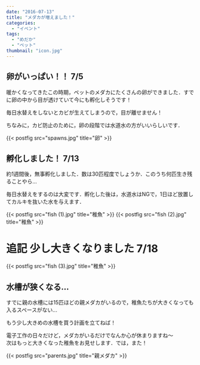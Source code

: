 ```yaml
---
date: "2016-07-13"
title: "メダカが増えました！"
categories:
  - "イベント"
tags:
  - "めだか"
  - "ペット"
thumbnail: "icon.jpg"
---
```


## 卵がいっぱい！！ 7/5
暖かくなってきたこの時期，ペットのメダカにたくさんの卵ができました．すでに卵の中から目が透けていて今にも孵化しそうです！

毎日水替えをしないとカビが生えてしまうので，目が離せません！

ちなみに，カビ防止のために，卵の段階では水道水の方がいいらしいです．
<!--more-->

{{< postfig src="spawns.jpg" title="卵" >}}


## 孵化しました！ 7/13

約1週間後，無事孵化しました．数は30匹程度でしょうか．このうち何匹生き残ることやら...

毎日水替えをするのは大変です．孵化した後は，水道水はNGで，1日ほど放置してカルキを抜いた水を与えます．

{{< postfig src="fish (1).jpg" title="稚魚" >}}
{{< postfig src="fish (2).jpg" title="稚魚" >}}

# 追記 少し大きくなりました 7/18


{{< postfig src="fish (3).jpg" title="稚魚" >}}

## 水槽が狭くなる...

すでに親の水槽には15匹ほどの親メダカがいるので，稚魚たちが大きくなっても入るスペースがない...

もう少し大きめの水槽を買う計画を立てねば！

電子工作の日々だけど，メダカがいるだけでなんか心が休まりますね～  
次はもっと大きくなった稚魚をお見せします．では，また！

{{< postfig src="parents.jpg" title="親メダカ" >}}


